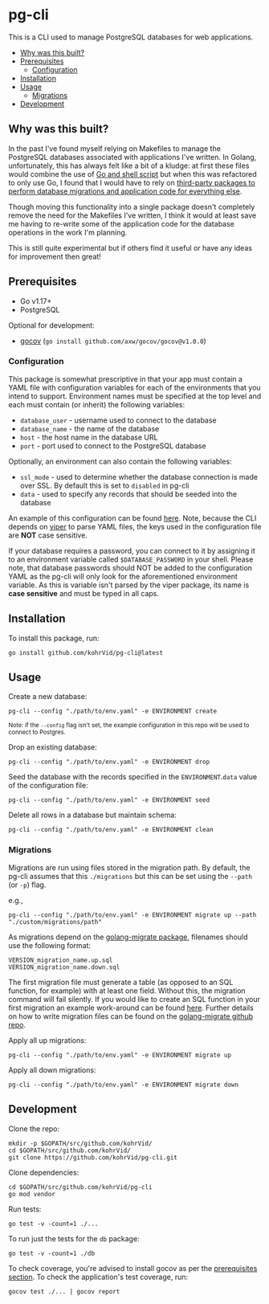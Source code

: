 # pg-cli

This is a CLI used to manage PostgreSQL databases for web applications.

<!-- vim-markdown-toc GFM -->

* [Why was this built?](#why-was-this-built)
* [Prerequisites](#prerequisites)
  * [Configuration](#configuration)
* [Installation](#installation)
* [Usage](#usage)
  * [Migrations](#migrations)
* [Development](#development)

<!-- vim-markdown-toc -->

## Why was this built?

In the past I've found myself relying on Makefiles to manage the PostgreSQL
databases associated with applications I've written. In Golang, unfortunately,
this has always felt like a bit of a kludge: at first these files would combine
the use of [Go and shell
script](https://github.com/kohrVid/calendar-api/blob/efdb530bd7a395134ad94b5e07cb2e97cccee1ab/Makefile)
but when this was refactored to only use Go, I found that I would have to rely
on [third-party packages to perform database migrations and application code
for everything
else](https://github.com/kohrVid/calendar-api/blob/8f116b4b5ed4fb5f866538c3f1a90d7bc77c276a/Makefile).

Though moving this functionality into a single package doesn't completely
remove the need for the Makefiles I've written, I think it would at least save
me having to re-write some of the application code for the database operations
in the work I'm planning.

This is still quite experimental but if others find it useful or have any ideas
for improvement then great!


##  Prerequisites

* Go v1.17+
* PostgreSQL

Optional for development:

* [gocov](https://github.com/axw/gocov#installation) (`go install github.com/axw/gocov/gocov@v1.0.0`)


### Configuration

This package is somewhat prescriptive in that your app must contain a YAML file
with configuration variables for each of the environments that you intend to
support. Environment names must be specified at the top level and each must
contain (or inherit) the following variables:

* `database_user` - username used to connect to the database
* `database_name` - the name of the database
* `host` - the host name in the database URL
* `port` - port used to connect to the PostgreSQL database

Optionally, an environment can also contain the following variables:

* `ssl_mode` - used to determine whether the database connection is made over
  SSL. By default this is set to `disabled` in pg-cli
* `data` - used to specify any records that should be seeded into the database

An example of this configuration can be found
[here](https://github.com/kohrVid/pg-cli/blob/master/example/env.yaml).
Note, because the CLI depends on
[viper](https://github.com/spf13/viper/issues/260) to parse YAML files, the
keys used in the configuration file are **NOT** case sensitive.

If your database requires a password, you can connect to it by assigning it to
an environment variable called `$DATABASE_PASSWORD` in your shell. Please note,
that database passwords should NOT be added to the configuration YAML as the
pg-cli will only look for the aforementioned environment variable. As this is
variable isn't parsed by the viper package, its name is **case sensitive** and
must be typed in all caps.


## Installation

To install this package, run:

    go install github.com/kohrVid/pg-cli@latest


## Usage

Create a new database:

    pg-cli --config "./path/to/env.yaml" -e ENVIRONMENT create

<sub>Note: if the `--config` flag isn't set, the example configuration in this
repo will be used to connect to Postgres.</sub>

Drop an existing database:

    pg-cli --config "./path/to/env.yaml" -e ENVIRONMENT drop

Seed the database with the records specified in the `ENVIRONMENT`.`data` value
of the configuration file:

    pg-cli --config "./path/to/env.yaml" -e ENVIRONMENT seed

Delete all rows in a database but maintain schema:

    pg-cli --config "./path/to/env.yaml" -e ENVIRONMENT clean


### Migrations

Migrations are run using files stored in the migration path. By default, the
pg-cli assumes that this `./migrations` but this can be set using the `--path`
(or `-p`) flag.

e.g.,

    pg-cli --config "./path/to/env.yaml" -e ENVIRONMENT migrate up --path "./custom/migrations/path"

As migrations depend on the [golang-migrate
package](https://github.com/golang-migrate), filenames should use the following
format:

    VERSION_migration_name.up.sql
    VERSION_migration_name.down.sql

The first migration file must generate a table (as opposed to an SQL function,
for example) with at least one field. Without this, the migration command will
fail silently. If you would like to create an SQL function in your first
migration an example work-around can be found
[here](https://github.com/kohrVid/pg-cli/blob/master/example/migrations/1_initialise_schema.up.sql).
Further details on how to write migration files can be found
on the [golang-migrate github repo](https://github.com/golang-migrate/migrate/blob/master/MIGRATIONS.md).

Apply all up migrations:

    pg-cli --config "./path/to/env.yaml" -e ENVIRONMENT migrate up

Apply all down migrations:

    pg-cli --config "./path/to/env.yaml" -e ENVIRONMENT migrate down


## Development

Clone the repo:

    mkdir -p $GOPATH/src/github.com/kohrVid/
    cd $GOPATH/src/github.com/kohrVid/
    git clone https://github.com/kohrVid/pg-cli.git

Clone dependencies:

    cd $GOPATH/src/github.com/kohrVid/pg-cli
    go mod vendor

Run tests:

    go test -v -count=1 ./...

To run just the tests for the `db` package:

    go test -v -count=1 ./db

To check coverage, you're advised to install gocov as per the [prerequisites
section](#prerequisites). To check the application's test coverage, run:

    gocov test ./... | gocov report

